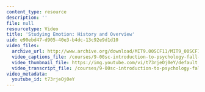```yaml
---
content_type: resource
description: ''
file: null
resourcetype: Video
title: 'Studying Emotion: History and Overview'
uid: e90ebd47-d905-40e3-b4dc-13c92e9d1d10
video_files:
  archive_url: http://www.archive.org/download/MIT9.00SCF11/MIT9_00SCF11_lec15_300k.mp4
  video_captions_file: /courses/9-00sc-introduction-to-psychology-fall-2011/a3dea65382d950df9bc7c6ae503685d5_t73rjeOj0eY.vtt
  video_thumbnail_file: https://img.youtube.com/vi/t73rjeOj0eY/default.jpg
  video_transcript_file: /courses/9-00sc-introduction-to-psychology-fall-2011/7dce595681223158fa1766d3beb32fe5_t73rjeOj0eY.pdf
video_metadata:
  youtube_id: t73rjeOj0eY
---
```

